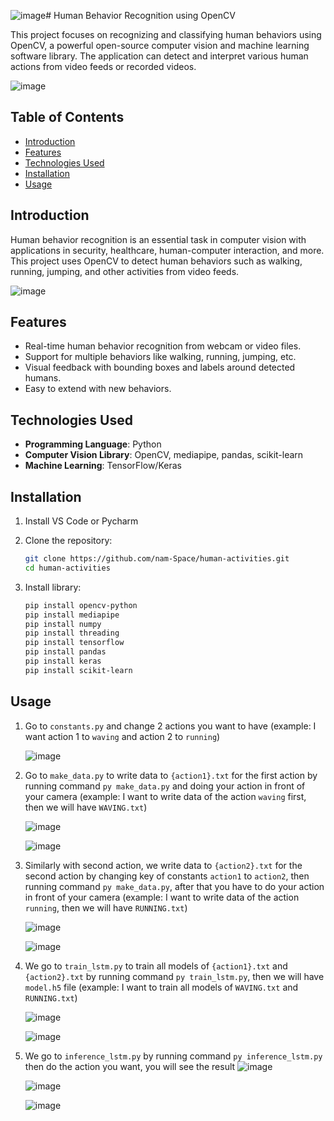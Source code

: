 ![image](https://github.com/user-attachments/assets/696d121e-2dfb-4a2e-8ee8-3812d8316d22)# Human Behavior Recognition using OpenCV

This project focuses on recognizing and classifying human behaviors using OpenCV, a powerful open-source computer vision and machine learning software library. The application can detect and interpret various human actions from video feeds or recorded videos.

![image](https://github.com/user-attachments/assets/72532ca8-83c7-4146-b999-51e218da8983)

## Table of Contents

-   [Introduction](#introduction)
-   [Features](#features)
-   [Technologies Used](#technologies-used)
-   [Installation](#installation)
-   [Usage](#usage)

## Introduction

Human behavior recognition is an essential task in computer vision with applications in security, healthcare, human-computer interaction, and more. This project uses OpenCV to detect human behaviors such as walking, running, jumping, and other activities from video feeds.

![image](https://github.com/user-attachments/assets/be457b43-a66b-4a95-86c0-0f2fff3c82a4)

## Features

-   Real-time human behavior recognition from webcam or video files.
-   Support for multiple behaviors like walking, running, jumping, etc.
-   Visual feedback with bounding boxes and labels around detected humans.
-   Easy to extend with new behaviors.

## Technologies Used

-   **Programming Language**: Python
-   **Computer Vision Library**: OpenCV, mediapipe, pandas, scikit-learn
-   **Machine Learning**: TensorFlow/Keras

## Installation

1. Install VS Code or Pycharm

2. Clone the repository:

    ```bash
    git clone https://github.com/nam-Space/human-activities.git
    cd human-activities

    ```

3. Install library:

    ```bash
    pip install opencv-python
    pip install mediapipe
    pip install numpy
    pip install threading
    pip install tensorflow
    pip install pandas
    pip install keras
    pip install scikit-learn
    ```

## Usage

1. Go to `constants.py` and change 2 actions you want to have (example: I want action 1 to `waving` and action 2 to `running`)

    ![image](https://github.com/user-attachments/assets/b37ce38d-0fbc-4292-ad0a-adc20b11e618)

2. Go to `make_data.py` to write data to `{action1}.txt` for the first action by running command `py make_data.py` and doing your action in front of your camera (example: I want to write data of the action `waving` first, then we will have `WAVING.txt`)

    ![image](https://github.com/user-attachments/assets/5b80cd8a-c4b7-4312-938d-b8922aec4129)

    ![image](https://github.com/user-attachments/assets/7b9f9191-1a62-498b-a94f-9b55ad18fd9e)

3. Similarly with second action, we write data to `{action2}.txt` for the second action by changing key of constants `action1` to `action2`, then running command `py make_data.py`, after that you have to do your action in front of your camera (example: I want to write data of the action `running`, then we will have `RUNNING.txt`)

    ![image](https://github.com/user-attachments/assets/5f254230-cfb1-4547-8eac-6324fb72dd66)

    ![image](https://github.com/user-attachments/assets/22dbc0f1-2842-483a-9cc8-e1b28dbe788c)

4. We go to `train_lstm.py` to train all models of `{action1}.txt` and `{action2}.txt` by running command `py train_lstm.py`, then we will have `model.h5` file (example: I want to train all models of `WAVING.txt` and `RUNNING.txt`)

    ![image](https://github.com/user-attachments/assets/8fb875a8-7fd8-4b43-8fb8-286b3a0ecdab)

    ![image](https://github.com/user-attachments/assets/055b2d86-4006-4b90-a8ba-3d86342bac60)

5. We go to `inference_lstm.py` by running command `py inference_lstm.py` then do the action you want, you will see the result
   ![image](https://github.com/user-attachments/assets/f03c0906-956d-4cb0-b6f2-fa50a6456910)

    ![image](https://github.com/user-attachments/assets/956c05ba-3cce-4ecd-b959-b4237f718f93)

    ![image](https://github.com/user-attachments/assets/03d10131-c519-406d-8646-b3384e744bcc)
